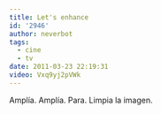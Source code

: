```yaml
---
title: Let's enhance
id: '2946'
author: neverbot
tags:
  - cine
  - tv
date: 2011-03-23 22:19:31
video: Vxq9yj2pVWk
---
```


Amplía. Amplía. Para. Limpia la imagen.